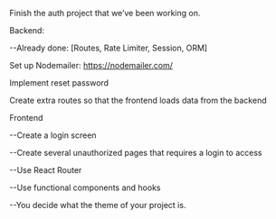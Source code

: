 Finish the auth project that we’ve been working on.

Backend:

--Already done: [Routes, Rate Limiter, Session, ORM]

Set up Nodemailer: https://nodemailer.com/

Implement reset password

Create extra routes so that the frontend loads data from the backend

Frontend

--Create a login screen

--Create several unauthorized pages that requires a login to access

--Use React Router

--Use functional components and hooks

--You decide what the theme of your project is.
